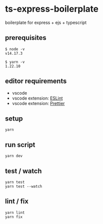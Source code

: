 # ts-express-boilerplate

boilerplate for express + ejs + typescript

## prerequisites

```terminal
$ node -v
v14.17.3

$ yarn -v
1.22.10
```

## editor requirements

- vscode
- vscode extension: [ESLint](https://github.com/Microsoft/vscode-eslint)
- vscode extension: [Prettier](https://marketplace.visualstudio.com/items?itemName=esbenp.prettier-vscode)

## setup

```terminal
yarn
```

## run script

```terminal
yarn dev
```

## test / watch

```terminal
yarn test
yarn test --watch
```

## lint / fix

```terminal
yarn lint
yarn fix
```
